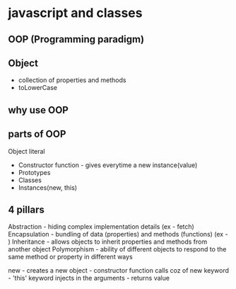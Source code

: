 # javascript and classes

## OOP (Programming paradigm)

## Object
- collection of properties and methods
- toLowerCase

## why use OOP

## parts of OOP
Object literal 

- Constructor function - gives everytime a new instance(value)
- Prototypes
- Classes
- Instances(new, this)

## 4 pillars
Abstraction - hiding complex implementation details (ex - fetch)
Encapsulation - bundling of data (properties) and methods (functions) (ex - )
Inheritance - allows objects to inherit properties and methods from another object
Polymorphism -  ability of different objects to respond to the same method or property in different ways

new - creates a new object
    - constructor function calls coz of new keyword 
    - 'this' keyword injects in the arguments
    - returns value